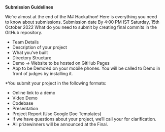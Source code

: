 **Submission Guidelines**

We’re almost at the end of the M# Hackathon! Here is everything you need to know about submissions.
Submission date
By 4:00 PM IST  Saturday, 15th October 2022 What do you need to submit 
by creating final commits in the GitHub repository.

* Team Details
* Description of your project
* What you’ve built
* Directory Structure
* Demo -> Website to be hosted on GitHub Pages
* App to be Demo’ed on your mobile phones. You will be called to Demo in front of judges by installing it.


*You submit your project in the following formats:


* Online link to a demo
* Video Demo
* Codebase
* Presentation
* Project Report (Use Google Doc Templates)
* If we have questions about your project, we’ll call your for clarification.
* All prizewinners will be announced at the Final.


